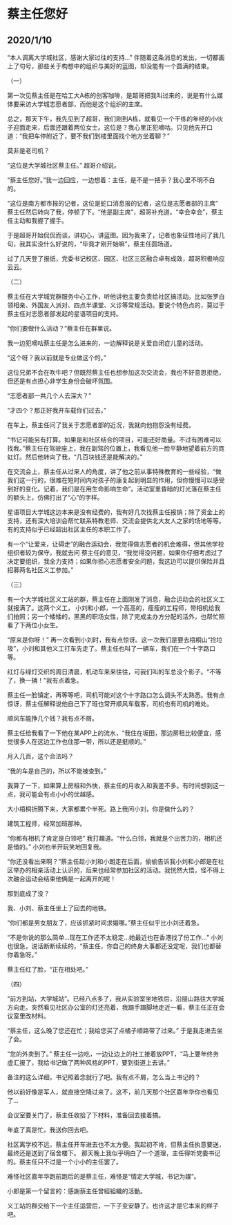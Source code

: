 # 蔡主任您好
## 2020/1/10

“本人调离大学城社区，感谢大家过往的支持...” 伴随着这条消息的发出，一切都画上了句号，那些关于构想中的组织与美好的蓝图，却没能有一个圆满的结束。

（一）

第一次见蔡主任是在哈工大A栋的创客咖啡，是超哥把我叫过来的，说是有什么媒体要采访大学城志愿者部，而他是这个组织的主席。

总之，那天下午，我先见到了超哥，我们刚到A栋，就看见一个干练的年经的小伙子迎面走来，后面还跟着两位女士。这位是？我心里正犯嘀咕。只见他先开口道：“我把车停附近了，要不我们到楼里面找个地方坐着聊？”

莫非是老司机？

“这位是大学城社区蔡主任。” 超哥介绍说。

“蔡主任您好。”我一边回应，一边想着：主任，是不是一把手？我心里不明不白的。

“这位是南方都市报的记者，这位是蛇口消息报的记者，这位是志愿者部的主席” 蔡主任然后转向了我，停顿了下。“他是副主席”，超哥补充道。“幸会幸会”，蔡主任主动和我握了握手。

于是超哥开始侃侃而谈，讲初心，讲蓝图。因为我来了，记者也象征性地问了我几句，我其实没什么好说的，“毕竟才刚开始嘛”，蔡主任圆场道。

过了几天登了报纸，党委书记校区、园区、社区三区融合卓有成效，超哥积极响应云云。


（二）

蔡主任在大学城党群服务中心工作，听他讲他主要负责给社区搞活动。比如张罗白领相亲、外国友人派对、四点半课堂、义诊等常规活动。要说个特色点的，莫过于蔡主任对志愿者部发起的星语项目的支持。

“你们要做什么活动？”蔡主任在群里说。

我一边犯嘀咕蔡主任是怎么进来的，一边解释说是关爱自闭症儿童的活动。

“这个呀？我以前就是专业做这个的。”

这位兄弟不会在吹牛吧？但既然蔡主任也想参加这次交流会，我也不好意思拒绝，但还是有点担心非学生身份会破坏氛围。

“志愿者部一共几个人去深大？” 

“才四个？那正好我开车载你们过去。”

在车上，蔡主任问了我关于志愿者部的近况，我就向他抱怨没有经费。

“书记可能另有打算。如果是和社区结合的项目，可能还好商量。不过有困难可以找我。”蔡主任在驾驶座上，我在副驾的位置上，我看见他一脸平静地望着前方的霓虹灯。然后他转向了我，“几百块钱还是能解决的。”

在交流会上，蔡主任从过来人的角度，讲了他之前从事特殊教育的一些经验，“做我们这一行的，很难在短时间内对孩子的康复起到明显的作用，但你慢慢可以感受到好的变化。记着，我们是在用生命影响生命”。活动室里昏暗的灯光落在蔡主任的额头上，仿佛打出了“心”的字样。

星语项目大学城这边本来是没有经费的，我有好几次找蔡主任报销；除了资金上的支持，还有深大培训会帮忙联系特教老师、交流会提供北大友人之家的场地等等。有的支持似乎已经超出社区主任的本职工作了。

有一个“让爱来，让碍走”的融合运动会，我觉得做志愿者的机会难得，但其他学校组织者较为保守。我就去问
蔡主任的意见，“我觉得没问题，如果你仔细考虑过了决定要组织，我全力支持；如果你担心志愿者安全问题，我这边可以提供保险并且招募两名社区义工参加。”

（三）

有一个大学城社区义工站的群，蔡主任在上面刚发了消息，融合运动会的社区义工就报满了。这两个义工，
小刘和小郎，一个高高的，瘦瘦的工程师，带相机给我们拍照；另一个矮矮的，黑黑的职场女性，除了完成主办方分配的活外，也帮忙照看了下两位小女生。

“原来是你呀！” 再一次看到小刘时，我有点惊讶。这一次我们是要去梧桐山“捡垃圾”，小刘和其他义工打车先走了。蔡主任也叫了一辆车，我们在一个十字路口等。

红灯与绿灯交织的周日清晨，机动车来来往往，可我们叫的车总没个影子。“不等了，换一辆！”我有点着急。

蔡主任一脸镇定，再等等吧，司机可能对这个十字路口怎么调头不太熟悉。我有点惊讶，蔡主任解释说他自己下了班也常开顺风车载客，司机也有司机的难处。

顺风车能挣几个钱？我有点不屑。

蔡主任给我看了一下他在某APP上的流水，“我住在坂田，那边房租比较便宜，感觉很多人在这边工作也住那一带，所以还是挺顺的。”

月入几百，这个合法吗？

“我的车是自己的，所以不能被查到。”

我算了一下，如果算上房租和外快，蔡主任的月收入和我差不多。有时间想到这一点，我可能会有点小小的优越感。

大小梧桐折腾下来，大家都累个半死。路上我问小刘，你是做什么的？

建筑工程师，经常加班那种。

“你都有相机了肯定是白领吧” 我打趣道。“什么白领，我就是个出苦力的，相机还是借的。” 小刘也半开玩笑地回复我。

“你还没看出来啊？”蔡主任趁小刘和小朗走在后面，偷偷告诉我小刘和小郎是在社区举办的相亲活动上认识的，后来也经常参加社区的活动。我恍然大悟，怪不得上次融合运动会结束他俩是一起离开的呢！

那到底成了没？

我、小刘、蔡主任坐上了回去的地铁。

“你们都是男女朋友了，应该抓紧时间求婚哪。”蔡主任似乎比小刘还着急。

“不是你说的那么简单...现在工作还不太稳定...她最近也在香港找了份工作...” 小刘也很急，说话断断续续的，“蔡主任，你自己的终身大事都还没定呢，我们也都替你着急呀。”

蔡主任红了脸，“正在相处吧。”

（四）

“前方到站，大学城站”。已经八点多了，我从实验室坐地铁后，沿丽山路往大学城方向走。突然看见社区办公室的灯还亮着，我蹑手蹑脚地走近一看，蔡主任正在会议室里改材料。

“蔡主任，这么晚了您还在忙；我给您买了点橘子顺路带了过来。” 于是我走进去坐了会。

“您的外卖到了。” 蔡主任一边吃，一边让边上的社工接着放PPT，“马上要年终务虚汇报了，我给书记做了两种风格的PPT，要到街道上去讲。”

备注的这么详细，书记照着念就行了吧。我有点不屑，怎么当上书记的？

他以前好像是军人，就直接空降过来了。这不，前几天那个社区嘉年华你也看见了...

会议室要关门了，蔡主任收拾了下材料，准备回去接着搞。

年底了真是忙。我送你回去吧。

社区离学校不远，蔡主任开车进去也不太方便。我起初不肯，但蔡主任执意要送，最终还是送到了宿舍楼下。
那天晚上我似乎明白了一个道理，主任得听党委书记的。蔡主任只不过是一个小小的主任罢了。

难怪社区嘉年华跑前跑后的是蔡主任，难怪是“情定大学城，书记为媒”。

小郎是第一个留言的：感謝蔡主任曾經組織的活動。

义工站的群交给下一个主任运营后，一下子变安静了。也许这才是它本来的样子吧。

